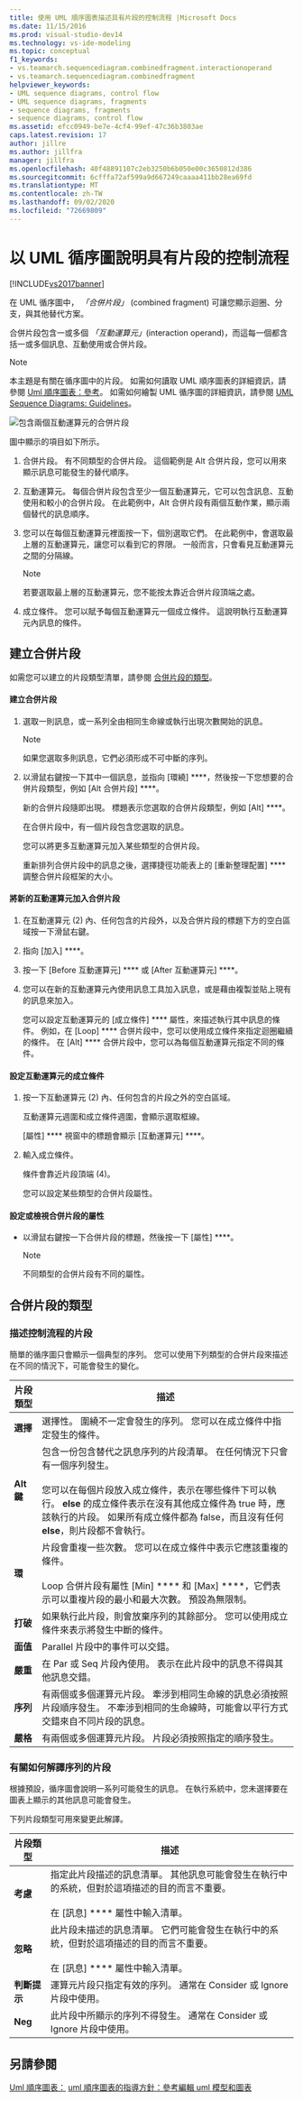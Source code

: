 ```yaml
---
title: 使用 UML 順序圖表描述具有片段的控制流程 |Microsoft Docs
ms.date: 11/15/2016
ms.prod: visual-studio-dev14
ms.technology: vs-ide-modeling
ms.topic: conceptual
f1_keywords:
- vs.teamarch.sequencediagram.combinedfragment.interactionoperand
- vs.teamarch.sequencediagram.combinedfragment
helpviewer_keywords:
- UML sequence diagrams, control flow
- UML sequence diagrams, fragments
- sequence diagrams, fragments
- sequence diagrams, control flow
ms.assetid: efcc0949-be7e-4cf4-99ef-47c36b3803ae
caps.latest.revision: 17
author: jillre
ms.author: jillfra
manager: jillfra
ms.openlocfilehash: 40f48891107c2eb3250b6b050e00c3650812d386
ms.sourcegitcommit: 6cfffa72af599a9d667249caaaa411bb28ea69fd
ms.translationtype: MT
ms.contentlocale: zh-TW
ms.lasthandoff: 09/02/2020
ms.locfileid: "72669809"
---
```

# <a name="describe-control-flow-with-fragments-on-uml-sequence-diagrams"></a>以 UML 循序圖說明具有片段的控制流程
[!INCLUDE[vs2017banner](../includes/vs2017banner.md)]

在 UML 循序圖中， *「合併片段」* (combined fragment) 可讓您顯示迴圈、分支，與其他替代方案。

 合併片段包含一或多個 *「互動運算元」*(interaction operand)，而這每一個都含括一或多個訊息、互動使用或合併片段。

> [!NOTE]
> 本主題是有關在循序圖中的片段。 如需如何讀取 UML 順序圖表的詳細資訊，請參閱 [Uml 順序圖表：參考](../modeling/uml-sequence-diagrams-reference.md)。 如需如何繪製 UML 循序圖的詳細資訊，請參閱 [UML Sequence Diagrams: Guidelines](../modeling/uml-sequence-diagrams-guidelines.md)。

 ![包含兩個互動運算元的合併片段](../modeling/media/uml-seqfragments.png "UML_SeqFragments")

 圖中顯示的項目如下所示。

1. 合併片段。 有不同類型的合併片段。 這個範例是 Alt 合併片段，您可以用來顯示訊息可能發生的替代順序。

2. 互動運算元。 每個合併片段包含至少一個互動運算元，它可以包含訊息、互動使用和較小的合併片段。 在此範例中，Alt 合併片段有兩個互動作業，顯示兩個替代的訊息順序。

3. 您可以在每個互動運算元裡面按一下，個別選取它們。 在此範例中，會選取最上層的互動運算元，讓您可以看到它的界限。 一般而言，只會看見互動運算元之間的分隔線。

    > [!NOTE]
    > 若要選取最上層的互動運算元，您不能按太靠近合併片段頂端之處。

4. 成立條件。 您可以賦予每個互動運算元一個成立條件。 這說明執行互動運算元內訊息的條件。

## <a name="creating-combined-fragments"></a>建立合併片段
 如需您可以建立的片段類型清單，請參閱 [合併片段的類型](#KindsOfFragment)。

#### <a name="to-create-a-combined-fragment"></a>建立合併片段

1. 選取一則訊息，或一系列全由相同生命線或執行出現次數開始的訊息。

   > [!NOTE]
   > 如果您選取多則訊息，它們必須形成不可中斷的序列。

2. 以滑鼠右鍵按一下其中一個訊息，並指向 [環繞] ****，然後按一下您想要的合併片段類型，例如 [Alt 合併片段] ****。

    新的合併片段隨即出現。 標題表示您選取的合併片段類型，例如 [Alt] ****。

    在合併片段中，有一個片段包含您選取的訊息。

   您可以將更多互動運算元加入某些類型的合併片段。

   重新排列合併片段中的訊息之後，選擇捷徑功能表上的 [重新整理配置] **** 調整合併片段框架的大小。

#### <a name="to-add-a-new-interaction-operand-to-a-combined-fragment"></a>將新的互動運算元加入合併片段

1. 在互動運算元 (2) 內、任何包含的片段外，以及合併片段的標題下方的空白區域按一下滑鼠右鍵。

2. 指向 [加入] ****。

3. 按一下 [Before 互動運算元] **** 或 [After 互動運算元] ****。

4. 您可以在新的互動運算元內使用訊息工具加入訊息，或是藉由複製並貼上現有的訊息來加入。

   您可以設定互動運算元的 [成立條件] **** 屬性，來描述執行其中訊息的條件。 例如，在 [Loop] **** 合併片段中，您可以使用成立條件來指定迴圈繼續的條件。 在 [Alt] **** 合併片段中，您可以為每個互動運算元指定不同的條件。

#### <a name="to-set-the-guard-of-an-interaction-operand"></a>設定互動運算元的成立條件

1. 按一下互動運算元 (2) 內、任何包含的片段之外的空白區域。

    互動運算元週圍和成立條件週圍，會顯示選取框線。

    [屬性] **** 視窗中的標題會顯示 [互動運算元] ****。

2. 輸入成立條件。

    條件會靠近片段頂端 (4)。

   您可以設定某些類型的合併片段屬性。

#### <a name="to-set-or-view-the-properties-of-a-combined-fragment"></a>設定或檢視合併片段的屬性

- 以滑鼠右鍵按一下合併片段的標題，然後按一下 [屬性] ****。

    > [!NOTE]
    > 不同類型的合併片段有不同的屬性。

## <a name="kinds-of-combined-fragment"></a><a name="KindsOfFragment"></a> 合併片段的類型

### <a name="fragments-describing-control-flow"></a>描述控制流程的片段
 簡單的循序圖只會顯示一個典型的序列。 您可以使用下列類型的合併片段來描述在不同的情況下，可能會發生的變化。

|片段類型|描述|
|-------------------|-----------------|
|**選擇**|選擇性。 圍繞不一定會發生的序列。 您可以在成立條件中指定發生的條件。|
|**Alt 鍵**|包含一份包含替代之訊息序列的片段清單。 在任何情況下只會有一個序列發生。<br /><br /> 您可以在每個片段放入成立條件，表示在哪些條件下可以執行。 **else** 的成立條件表示在沒有其他成立條件為 true 時，應該執行的片段。 如果所有成立條件都為 false，而且沒有任何 **else**，則片段都不會執行。|
|**環**|片段會重複一些次數。 您可以在成立條件中表示它應該重複的條件。<br /><br /> Loop 合併片段有屬性 [Min] **** 和 [Max] ****，它們表示可以重複片段的最小和最大次數。 預設為無限制。|
|**打破**|如果執行此片段，則會放棄序列的其餘部分。 您可以使用成立條件來表示將發生中斷的條件。|
|**面值**|Parallel 片段中的事件可以交錯。|
|**嚴重**|在 Par 或 Seq 片段內使用。 表示在此片段中的訊息不得與其他訊息交錯。|
|**序列**|有兩個或多個運算元片段。 牽涉到相同生命線的訊息必須按照片段順序發生。 不牽涉到相同的生命線時，可能會以平行方式交錯來自不同片段的訊息。|
|**嚴格**|有兩個或多個運算元片段。 片段必須按照指定的順序發生。|

### <a name="fragments-about-how-to-interpret-the-sequence"></a>有關如何解譯序列的片段
 根據預設，循序圖會說明一系列可能發生的訊息。 在執行系統中，您未選擇要在圖表上顯示的其他訊息可能會發生。

 下列片段類型可用來變更此解譯。

|片段類型|描述|
|-------------------|-----------------|
|**考慮**|指定此片段描述的訊息清單。 其他訊息可能會發生在執行中的系統，但對於這項描述的目的而言不重要。<br /><br /> 在 [訊息] **** 屬性中輸入清單。|
|**忽略**|此片段未描述的訊息清單。 它們可能會發生在執行中的系統，但對於這項描述的目的而言不重要。<br /><br /> 在 [訊息] **** 屬性中輸入清單。|
|**判斷提示**|運算元片段只指定有效的序列。 通常在 Consider 或 Ignore 片段中使用。|
|**Neg**|此片段中所顯示的序列不得發生。 通常在 Consider 或 Ignore 片段中使用。|

## <a name="see-also"></a>另請參閱
 [Uml 順序圖表：](../modeling/uml-sequence-diagrams-guidelines.md) [uml 順序圖表的指導方針：參考](../modeling/uml-sequence-diagrams-reference.md)[編輯 uml 模型和圖表](../modeling/edit-uml-models-and-diagrams.md)
